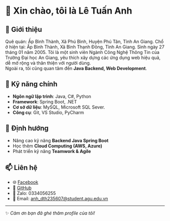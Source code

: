 # 👋 Xin chào, tôi là Lê Tuấn Anh

## 💼 Giới thiệu
Quê quán: Ấp Bình Thành, Xã Phú Bình, Huyện Phú Tân, Tỉnh An Giang.
Chổ ở hiện tại: Ấp Bình Thành, Xã Bình Thạnh Đông, Tỉnh An Giang.
Sinh ngày 27 tháng 01 năm 2005.
Tôi là một sinh viên Ngành Công Nghệ Thông Tin của Trường Đại học An Giang, yêu thích xây dựng các ứng dụng web hiệu quả, dễ mở rộng và thân thiện với người dùng.  
Ngoài ra, tôi cũng quan tâm đến **Java Backend, Web Development**.

## 🚀 Kỹ năng chính
- **Ngôn ngữ lập trình**: Java, C#, Python
- **Framework**: Spring Boot, .NET
- **Cơ sở dữ liệu**: MySQL, Microsoft SQL Sever.
- **Công cụ**: Git, VS Studio, PyCharm

## 🌱 Định hướng
- Nâng cao kỹ năng **Backend Java Spring Boot**
- Học thêm **Cloud Computing (AWS, Azure)**
- Phát triển kỹ năng **Teamwork & Agile**

## 📫 Liên hệ
- 🌐 [Facebook](https://www.facebook.com/tunn.2701)  
- 🐙 [GitHub](https://github.com/ltanh2701-glitch)  
- 💬 Zalo: 0334056255  
- 📧 Email: anh_dth235607@student.agu.edu.vn

---

✨ *Cảm ơn bạn đã ghé thăm profile của tôi!*

